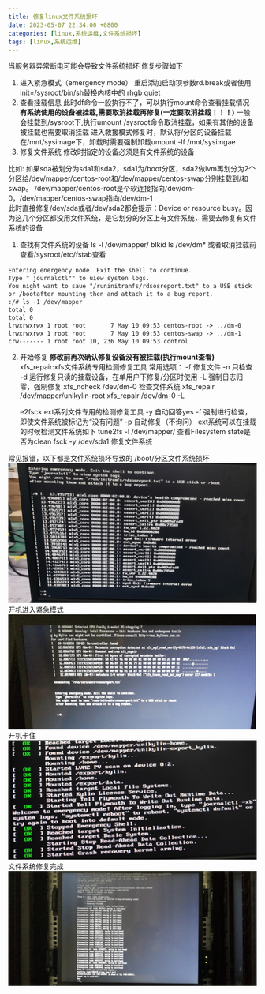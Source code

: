 ```yaml
---
title: 修复linux文件系统损坏
date: 2023-05-07 22:34:00 +0800
categories: [linux,系统运维,文件系统损坏]
tags: [linux,系统运维]
---
```


当服务器异常断电可能会导致文件系统损坏
修复步骤如下
1. 进入紧急模式（emergency mode）
    重启添加启动项参数rd.break或者使用init=/sysroot/bin/sh替换内核中的 rhgb quiet
2. 查看挂载信息
    此时df命令一般执行不了，可以执行mount命令查看挂载情况
**有系统使用的设备被挂载,需要取消挂载再修复(一定要取消挂载！！！)**
    一般会挂载到/sysroot下,执行umount /sysroot命令取消挂载，如果有其他的设备被挂载也需要取消挂载
    进入救援模式修复时，默认将/分区的设备挂载在/mnt/sysimage下，卸载时需要强制卸载umount -lf /mnt/sysimgae
3. 修复文件系统
    修改时指定的设备必须是有文件系统的设备

比如:
如果sda被划分为sda1和sda2，sda1为/boot分区，sda2做lvm再划分为2个分区给/dev/mapper/centos-root和/dev/mapper/centos-swap分别挂载到/和swap。
/dev/mapper/centos-root是个软连接指向/dev/dm-0，/dev/mapper/centos-swap指向/dev/dm-1  
此时直接修复/dev/sda或者/dev/sda2都会提示：Device or resource busy。因为这几个分区都没用文件系统，是它划分的分区上有文件系统，需要去修复有文件系统的设备

1) 查找有文件系统的设备
ls -l /dev/mapper/
blkid
ls /dev/dm*
或者取消挂载前查看/sysroot/etc/fstab查看

```shell
Entering energency node. Exit the shell to continue.
Type " journalctl"" to uiew systen logs.
You night want to saue "/runinitranfs/rdsosreport.txt" to a USB stick or /bootafter mounting then and attach it to a bug report.
:/# ls -1 /dev/mapper
total 0
total 0
lrwxrwxrwx 1 root root       7 May 10 09:53 centos-root -> ../dm-0
lrwxrwxrwx 1 root root       7 May 10 09:53 centos-swap -> ../dm-1
crw------- 1 root root 10, 236 May 10 09:53 control
```
2) 开始修复
**修改前再次确认修复设备没有被挂载(执行mount查看)**
    xfs_repair:xfs文件系统专用检测修复工具
    常用选项：
    -f  修复文件
    -n	只检查
    -d	运行修复只读的挂载设备，在单用户下修复/分区时使用
    -L  强制日志归零，强制修复
    xfs_ncheck /dev/dm-0    检查文件系统
    xfs_repair /dev/mapper/unikylin-root
    xfs_repair /dev/dm-0 -L 

    e2fsck:ext系列文件专用的检测修复工具
    -y	自动回答yes
    -f	强制进行检查，即使文件系统被标记为“没有问题”
    -p	自动修复（不询问）
    ext系统可以在挂载的时候检测文件系统如下
    tune2fs -l /dev/mapper/
    查看Filesystem state是否为clean
    fsck -y /dev/sda1
    修复文件系统

常见报错，以下都是文件系统损坏导致的
/boot/分区文件系统损坏
![image](/assets/images/boot分区损坏.jpg)
开机进入紧急模式
![image](/assets/images/开机进入紧急模式.jpg)
开机卡住
![image](/assets/images/开机卡住进不去系统.jpg)
文件系统修复完成
![image](/assets/images/修复完成.jpg)